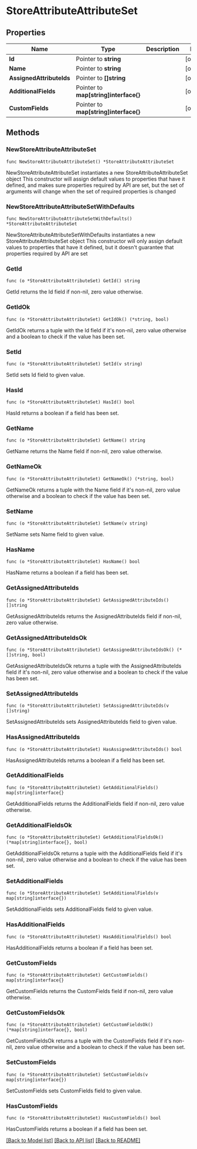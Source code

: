 # StoreAttributeAttributeSet

## Properties

Name | Type | Description | Notes
------------ | ------------- | ------------- | -------------
**Id** | Pointer to **string** |  | [optional] 
**Name** | Pointer to **string** |  | [optional] 
**AssignedAttributeIds** | Pointer to **[]string** |  | [optional] 
**AdditionalFields** | Pointer to **map[string]interface{}** |  | [optional] 
**CustomFields** | Pointer to **map[string]interface{}** |  | [optional] 

## Methods

### NewStoreAttributeAttributeSet

`func NewStoreAttributeAttributeSet() *StoreAttributeAttributeSet`

NewStoreAttributeAttributeSet instantiates a new StoreAttributeAttributeSet object
This constructor will assign default values to properties that have it defined,
and makes sure properties required by API are set, but the set of arguments
will change when the set of required properties is changed

### NewStoreAttributeAttributeSetWithDefaults

`func NewStoreAttributeAttributeSetWithDefaults() *StoreAttributeAttributeSet`

NewStoreAttributeAttributeSetWithDefaults instantiates a new StoreAttributeAttributeSet object
This constructor will only assign default values to properties that have it defined,
but it doesn't guarantee that properties required by API are set

### GetId

`func (o *StoreAttributeAttributeSet) GetId() string`

GetId returns the Id field if non-nil, zero value otherwise.

### GetIdOk

`func (o *StoreAttributeAttributeSet) GetIdOk() (*string, bool)`

GetIdOk returns a tuple with the Id field if it's non-nil, zero value otherwise
and a boolean to check if the value has been set.

### SetId

`func (o *StoreAttributeAttributeSet) SetId(v string)`

SetId sets Id field to given value.

### HasId

`func (o *StoreAttributeAttributeSet) HasId() bool`

HasId returns a boolean if a field has been set.

### GetName

`func (o *StoreAttributeAttributeSet) GetName() string`

GetName returns the Name field if non-nil, zero value otherwise.

### GetNameOk

`func (o *StoreAttributeAttributeSet) GetNameOk() (*string, bool)`

GetNameOk returns a tuple with the Name field if it's non-nil, zero value otherwise
and a boolean to check if the value has been set.

### SetName

`func (o *StoreAttributeAttributeSet) SetName(v string)`

SetName sets Name field to given value.

### HasName

`func (o *StoreAttributeAttributeSet) HasName() bool`

HasName returns a boolean if a field has been set.

### GetAssignedAttributeIds

`func (o *StoreAttributeAttributeSet) GetAssignedAttributeIds() []string`

GetAssignedAttributeIds returns the AssignedAttributeIds field if non-nil, zero value otherwise.

### GetAssignedAttributeIdsOk

`func (o *StoreAttributeAttributeSet) GetAssignedAttributeIdsOk() (*[]string, bool)`

GetAssignedAttributeIdsOk returns a tuple with the AssignedAttributeIds field if it's non-nil, zero value otherwise
and a boolean to check if the value has been set.

### SetAssignedAttributeIds

`func (o *StoreAttributeAttributeSet) SetAssignedAttributeIds(v []string)`

SetAssignedAttributeIds sets AssignedAttributeIds field to given value.

### HasAssignedAttributeIds

`func (o *StoreAttributeAttributeSet) HasAssignedAttributeIds() bool`

HasAssignedAttributeIds returns a boolean if a field has been set.

### GetAdditionalFields

`func (o *StoreAttributeAttributeSet) GetAdditionalFields() map[string]interface{}`

GetAdditionalFields returns the AdditionalFields field if non-nil, zero value otherwise.

### GetAdditionalFieldsOk

`func (o *StoreAttributeAttributeSet) GetAdditionalFieldsOk() (*map[string]interface{}, bool)`

GetAdditionalFieldsOk returns a tuple with the AdditionalFields field if it's non-nil, zero value otherwise
and a boolean to check if the value has been set.

### SetAdditionalFields

`func (o *StoreAttributeAttributeSet) SetAdditionalFields(v map[string]interface{})`

SetAdditionalFields sets AdditionalFields field to given value.

### HasAdditionalFields

`func (o *StoreAttributeAttributeSet) HasAdditionalFields() bool`

HasAdditionalFields returns a boolean if a field has been set.

### GetCustomFields

`func (o *StoreAttributeAttributeSet) GetCustomFields() map[string]interface{}`

GetCustomFields returns the CustomFields field if non-nil, zero value otherwise.

### GetCustomFieldsOk

`func (o *StoreAttributeAttributeSet) GetCustomFieldsOk() (*map[string]interface{}, bool)`

GetCustomFieldsOk returns a tuple with the CustomFields field if it's non-nil, zero value otherwise
and a boolean to check if the value has been set.

### SetCustomFields

`func (o *StoreAttributeAttributeSet) SetCustomFields(v map[string]interface{})`

SetCustomFields sets CustomFields field to given value.

### HasCustomFields

`func (o *StoreAttributeAttributeSet) HasCustomFields() bool`

HasCustomFields returns a boolean if a field has been set.


[[Back to Model list]](../README.md#documentation-for-models) [[Back to API list]](../README.md#documentation-for-api-endpoints) [[Back to README]](../README.md)


